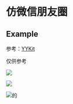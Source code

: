 # 仿微信朋友圈

## Example

参考：[YYKit](https://github.com/ibireme/YYKit)

仅供参考

![](https://upload-images.jianshu.io/upload_images/9778944-9ccd06fba291270f.gif?imageMogr2/auto-orient/strip)

![](https://upload-images.jianshu.io/upload_images/9778944-ae62939646475d33.gif?imageMogr2/auto-orient/strip)

![的](https://upload-images.jianshu.io/upload_images/9778944-ff08fb7807195d3c.gif?imageMogr2/auto-orient/strip)

